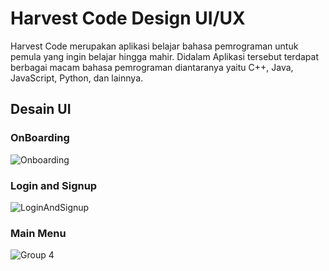 # Harvest Code Design UI/UX

Harvest Code merupakan aplikasi belajar bahasa pemrograman untuk pemula yang ingin belajar hingga mahir. Didalam Aplikasi tersebut terdapat berbagai macam bahasa pemrograman diantaranya yaitu C++, Java, JavaScript, Python, dan lainnya.

## Desain UI
### OnBoarding
![Onboarding](https://user-images.githubusercontent.com/92679271/170695206-7c653bd5-e6cd-4455-9012-205a493d7cd2.png)

### Login and Signup
![LoginAndSignup](https://user-images.githubusercontent.com/92679271/170695986-044d0d08-b1d8-4286-947a-1699931cea75.png)

### Main Menu
![Group 4](https://user-images.githubusercontent.com/92679271/170697434-8d5198e9-3f77-4559-85f2-15067b8600d1.png)
